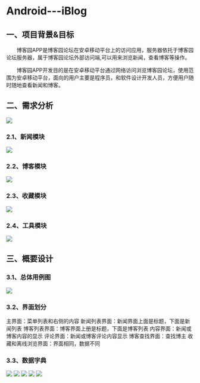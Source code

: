 # Android---iBlog
## 一、项目背景&目标<br>
　　博客园APP是博客园论坛在安卓移动平台上的访问应用，服务器依托于博客园论坛服务器，属于博客园论坛外部访问端,可以用来浏览新闻，查看博客等操作。

　　博客园APP开发目的是在安卓移动平台通过网络访问浏览博客园论坛，使用范围为安卓移动平台，面向的用户主要是程序员，和软件设计开发人员，方便用户随时随地查看新闻和博客。
## 二、需求分析<br>
![](https://i.loli.net/2018/06/11/5b1e50ce6bb60.png)
### 2.1、新闻模块<br>
![](https://i.loli.net/2018/06/11/5b1e50e797aea.png)
### 2.2、博客模块<br>
![](https://i.loli.net/2018/06/11/5b1e5121f1828.png)
### 2.3、收藏模块<br>
![](https://i.loli.net/2018/06/11/5b1e513e92097.png)
### 2.4、工具模块<br>
![](https://i.loli.net/2018/06/11/5b1e5153d8899.png)
## 三、概要设计<br>
### 3.1、总体用例图<br>
![](https://i.loli.net/2018/06/11/5b1e532a599c1.png)
### 3.2、界面划分<br>
   主界面：菜单列表和右侧的内容
   新闻列表界面：新闻界面上面是标题，下面是新闻列表
   博客列表界面：博客界面上册是标题，下面是博客列表
   内容界面：新闻或博客内容的显示
   评论界面：新闻或博客评论内容显示
   博客查找界面：查找博主
   收藏和离线浏览界面：界面相同，数据不同
### 3.3、数据字典<br>

 
![](https://i.loli.net/2018/06/11/5b1e485812ed0.png)
![](https://i.loli.net/2018/06/11/5b1e49749f49f.png)
![](https://i.loli.net/2018/06/11/5b1e4a030c81d.png)
![](https://i.loli.net/2018/06/11/5b1e4a17c474d.png)
![](https://i.loli.net/2018/06/11/5b1e4a28996c9.png)
